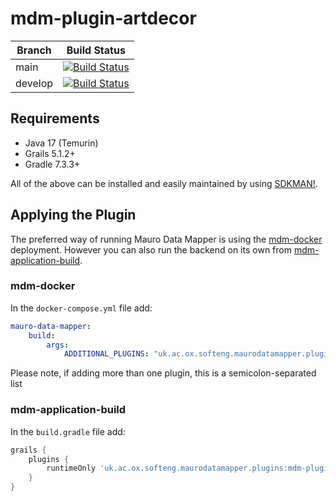 # mdm-plugin-artdecor

| Branch | Build Status |
| ------ | ------------ |
| main | [![Build Status](https://jenkins.cs.ox.ac.uk/buildStatus/icon?job=Mauro+Data+Mapper+Plugins%2Fmdm-plugin-artdecor%2Fmain)](https://jenkins.cs.ox.ac.uk/blue/organizations/jenkins/Mauro%20Data%20Mapper%20Plugins%2Fmdm-plugin-artdecor/branches) |
| develop | [![Build Status](https://jenkins.cs.ox.ac.uk/buildStatus/icon?job=Mauro+Data+Mapper+Plugins%2Fmdm-plugin-artdecor%2Fdevelop)](https://jenkins.cs.ox.ac.uk/blue/organizations/jenkins/Mauro%20Data%20Mapper%20Plugins%2Fmdm-plugin-artdecor/branches) |

## Requirements

* Java 17 (Temurin)
* Grails 5.1.2+
* Gradle 7.3.3+

All of the above can be installed and easily maintained by using [SDKMAN!](https://sdkman.io/install).

## Applying the Plugin

The preferred way of running Mauro Data Mapper is using the [mdm-docker](https://github.com/MauroDataMapper/mdm-docker) deployment. However you can
also run the backend on its own from [mdm-application-build](https://github.com/MauroDataMapper/mdm-application-build).

### mdm-docker

In the `docker-compose.yml` file add:

```yml
mauro-data-mapper:
    build:
        args:
            ADDITIONAL_PLUGINS: "uk.ac.ox.softeng.maurodatamapper.plugins:mdm-plugin-artdecor:2.0.0"
```

Please note, if adding more than one plugin, this is a semicolon-separated list

### mdm-application-build

In the `build.gradle` file add:

```groovy
grails {
    plugins {
        runtimeOnly 'uk.ac.ox.softeng.maurodatamapper.plugins:mdm-plugin-artdecor:2.0.0'
    }
}
```
